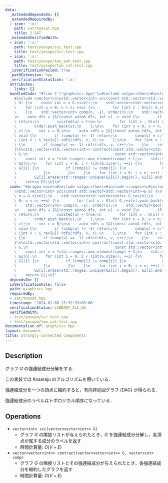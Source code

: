 ```yaml
---
data:
  _extendedDependsOn: []
  _extendedRequiredBy:
  - icon: ':x:'
    path: sat/twosat.hpp
    title: 2-SAT
  _extendedVerifiedWith:
  - icon: ':x:'
    path: test/yosupo/scc.test.cpp
    title: test/yosupo/scc.test.cpp
  - icon: ':x:'
    path: test/yosupo/two_sat.test.cpp
    title: test/yosupo/two_sat.test.cpp
  _isVerificationFailed: true
  _pathExtension: hpp
  _verificationStatusIcon: ':x:'
  attributes:
    links: []
  bundledCode: "#line 2 \"graph/scc.hpp\"\n#include <algorithm>\n#include <ranges>\n\
    #include <vector>\n\nstd::vector<int> scc(const std::vector<std::vector<int>>&\
    \ G) {\n    const int n = G.size();\n    std::vector<std::vector<int>> G_rev(n);\n\
    \    for (int u = 0; u < n; ++u) {\n        for (int v : G[u]) G_rev[v].push_back(u);\n\
    \    }\n    std::vector<int> comp(n, -1), order(n);\n    std::vector<bool> visited(n);\n\
    \n    auto dfs = [&](const auto& dfs, int u) -> void {\n        if (visited[u])\
    \ return;\n        visited[u] = true;\n        for (int v : G[u]) dfs(dfs, v);\n\
    \        order.push_back(u);\n    };\n\n    for (int v = 0; v < n; ++v) dfs(dfs,\
    \ v);\n    int c = 0;\n\n    auto rdfs = [&](const auto& rdfs, int u, int c) ->\
    \ void {\n        if (comp[u] != -1) return;\n        comp[u] = c;\n        for\
    \ (int v : G_rev[u]) rdfs(rdfs, v, c);\n    };\n\n    for (int v : order | std::views::reverse)\
    \ {\n        if (comp[v] == -1) rdfs(rdfs, v, c++);\n    }\n    return comp;\n\
    }\n\nstd::vector<std::vector<int>> contract(const std::vector<std::vector<int>>&\
    \ G,\n                                       const std::vector<int>& comp) {\n\
    \    const int n = *std::ranges::max_element(comp) + 1;\n    std::vector<std::vector<int>>\
    \ G2(n);\n    for (int i = 0; i < (int)G.size(); ++i) {\n        for (int j :\
    \ G[i]) {\n            if (comp[i] != comp[j]) {\n                G2[comp[i]].push_back(comp[j]);\n\
    \            }\n        }\n    }\n    for (int i = 0; i < n; ++i) {\n        std::ranges::sort(G2[i]);\n\
    \        G2[i].erase(std::ranges::unique(G2[i]).begin(), G2[i].end());\n    }\n\
    \    return G2;\n}\n"
  code: "#pragma once\n#include <algorithm>\n#include <ranges>\n#include <vector>\n\
    \nstd::vector<int> scc(const std::vector<std::vector<int>>& G) {\n    const int\
    \ n = G.size();\n    std::vector<std::vector<int>> G_rev(n);\n    for (int u =\
    \ 0; u < n; ++u) {\n        for (int v : G[u]) G_rev[v].push_back(u);\n    }\n\
    \    std::vector<int> comp(n, -1), order(n);\n    std::vector<bool> visited(n);\n\
    \n    auto dfs = [&](const auto& dfs, int u) -> void {\n        if (visited[u])\
    \ return;\n        visited[u] = true;\n        for (int v : G[u]) dfs(dfs, v);\n\
    \        order.push_back(u);\n    };\n\n    for (int v = 0; v < n; ++v) dfs(dfs,\
    \ v);\n    int c = 0;\n\n    auto rdfs = [&](const auto& rdfs, int u, int c) ->\
    \ void {\n        if (comp[u] != -1) return;\n        comp[u] = c;\n        for\
    \ (int v : G_rev[u]) rdfs(rdfs, v, c);\n    };\n\n    for (int v : order | std::views::reverse)\
    \ {\n        if (comp[v] == -1) rdfs(rdfs, v, c++);\n    }\n    return comp;\n\
    }\n\nstd::vector<std::vector<int>> contract(const std::vector<std::vector<int>>&\
    \ G,\n                                       const std::vector<int>& comp) {\n\
    \    const int n = *std::ranges::max_element(comp) + 1;\n    std::vector<std::vector<int>>\
    \ G2(n);\n    for (int i = 0; i < (int)G.size(); ++i) {\n        for (int j :\
    \ G[i]) {\n            if (comp[i] != comp[j]) {\n                G2[comp[i]].push_back(comp[j]);\n\
    \            }\n        }\n    }\n    for (int i = 0; i < n; ++i) {\n        std::ranges::sort(G2[i]);\n\
    \        G2[i].erase(std::ranges::unique(G2[i]).begin(), G2[i].end());\n    }\n\
    \    return G2;\n}"
  dependsOn: []
  isVerificationFile: false
  path: graph/scc.hpp
  requiredBy:
  - sat/twosat.hpp
  timestamp: '2024-01-08 13:32:33+09:00'
  verificationStatus: LIBRARY_ALL_WA
  verifiedWith:
  - test/yosupo/scc.test.cpp
  - test/yosupo/two_sat.test.cpp
documentation_of: graph/scc.hpp
layout: document
title: Strongly Connected Components
---
```


## Description

グラフ $G$ の強連結成分分解をする．

この実装では Kosaraju のアルゴリズムを用いている．

強連結成分を一つの頂点に縮約すると，有向非巡回グラフ (DAG) が得られる．

強連結成分のラベルはトポロジカル順序になっている．

## Operations

- `vector<int> scc(vector<vector<int>> G)`
    - グラフ $G$ の隣接リストが与えられたとき，$G$ を強連結成分分解し，各頂点が属する成分のラベルを返す
    - 時間計算量: $O(V + E)$
- `vector<vector<int>> contract(vector<vector<int>> G, vector<int> comp)`
    - グラフ $G$ の隣接リストとその強連結成分が与えられたとき，各強連結成分を縮約したグラフを返す
    - 時間計算量: $O(V + E)$